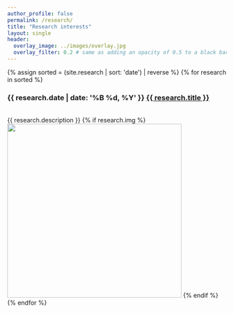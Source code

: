 ```yaml
---
author_profile: false
permalink: /research/
title: "Research interests"
layout: single
header:
  overlay_image: ../images/overlay.jpg
  overlay_filter: 0.2 # same as adding an opacity of 0.5 to a black background
---
```


{% assign sorted = (site.research | sort: 'date') | reverse %}
{% for research in sorted %}
<h3> {{ research.date | date: '%B %d, %Y' }} <a href="{{ research.url }}">{{ research.title }}</a></h3><br>
<span>{{ research.description }}</span>
{% if research.img %}
<img src="{{ site.baseurl }}/images/{{ research.img }}" width="400">
{% endif %}
{% endfor %}
